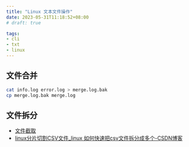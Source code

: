 ```yaml
---
title: "Linux 文本文件操作"
date: 2023-05-31T11:18:52+08:00
# draft: true

tags:
- cli
- txt
- linux
---
```


## 文件合并
```bash
cat info.log error.log > merge.log.bak
cp merge.log.bak merge.log
```

## 文件拆分

- [文件截取](https://blog.csdn.net/kangaroo_07/article/details/43733891)
- [linux分片切割CSV文件_linux 如何快速把csv文件拆分成多个-CSDN博客](https://blog.csdn.net/weixin_42229137/article/details/113752094)